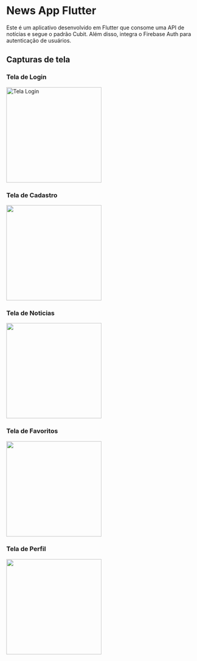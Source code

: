 # News App Flutter 

Este é um aplicativo desenvolvido em Flutter que consome uma API de notícias e segue o padrão Cubit. Além disso, integra o Firebase Auth para autenticação de usuários.


## Capturas de tela

### Tela de Login 
  <img src="https://i.imgur.com/sWIPBt4.png[/img]" alt="Tela Login" width="250">



### Tela de Cadastro
<img src="https://i.imgur.com/XQoZSe5.png"  width="250">



### Tela de Noticias
<img src="https://i.imgur.com/egEj3CF.png"  width="250">



### Tela de Favoritos
<img src="https://i.imgur.com/URuGUsb.png"  width="250">



### Tela de Perfil
<img src="https://i.imgur.com/222iYgz.png"  width="250">


